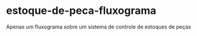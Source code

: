 # estoque-de-peca-fluxograma
Apenas um fluxograma sobre um sistema de controle de estoques de peças
